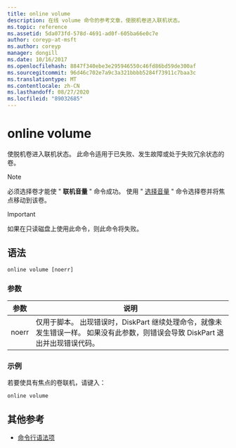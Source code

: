 ```yaml
---
title: online volume
description: 在线 volume 命令的参考文章，使脱机卷进入联机状态。
ms.topic: reference
ms.assetid: 5da073fd-578d-4691-ad0f-605ba66e0c7e
author: coreyp-at-msft
ms.author: coreyp
manager: dongill
ms.date: 10/16/2017
ms.openlocfilehash: 8847f340ebe3e295946550c46fd86bd59de300af
ms.sourcegitcommit: 96d46c702e7a9c3a321bbbb5284f73911c7baa3c
ms.translationtype: MT
ms.contentlocale: zh-CN
ms.lasthandoff: 08/27/2020
ms.locfileid: "89032685"
---
```

# <a name="online-volume"></a>online volume

使脱机卷进入联机状态。 此命令适用于已失败、发生故障或处于失败冗余状态的卷。

> [!NOTE]
> 必须选择卷才能使 " **联机音量** " 命令成功。 使用 " [选择音量](select-volume.md) " 命令选择卷并将焦点移动到该卷。

> [!IMPORTANT]
> 如果在只读磁盘上使用此命令，则此命令将失败。

## <a name="syntax"></a>语法

```
online volume [noerr]
```

### <a name="parameters"></a>参数

| 参数 | 说明 |
|--|--|
| noerr | 仅用于脚本。 出现错误时，DiskPart 继续处理命令，就像未发生错误一样。 如果没有此参数，则错误会导致 DiskPart 退出并出现错误代码。 |

### <a name="examples"></a>示例

若要使具有焦点的卷联机，请键入：

```
online volume
```

## <a name="additional-references"></a>其他参考

- [命令行语法项](command-line-syntax-key.md)
